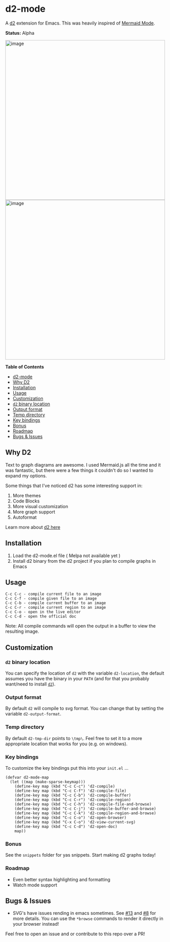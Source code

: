 <!-- [![MELPA](https://melpa.org/packages/d2-mode-badge.svg)](https://melpa.org/#/d2-mode) -->

# d2-mode

A [d2](https://github.com/terrastruct/d2) extension for Emacs. This was heavily
inspired of [Mermaid Mode](https://github.com/abrochard/mermaid-mode).

**Status:** Alpha

<div>
  <img height="500px" alt="image" src="https://user-images.githubusercontent.com/8604639/204498003-08bd0e05-0e0b-4d60-8d94-1ed95a4a7cd3.png">
</div>

<div>
  <img height="500px" alt="image" src="tutorial.gif">
</div>

<!-- markdown-toc start - Don't edit this section. Run M-x markdown-toc-refresh-toc -->

**Table of Contents**

- [d2-mode](#d2-mode)
- [Why D2](#why-d2)
- [Installation](#installation)
- [Usage](#usage)
- [Customization](#customization)
- [`d2` binary location](#d2-binary-location)
- [Output format](#output-format)
- [Temp directory](#temp-directory)
- [Key bindings](#key-bindings)
- [Bonus](#bonus)
- [Roadmap](#roadmap)
- [Bugs & Issues](#bugs--issues)

<!-- markdown-toc end -->

## Why D2

Text to graph diagrams are awesome. I used Mermaid.js all the time and it was
fantastic, but there were a few things it couldn't do so I wanted to expand my
options.

Some things that I've noticed d2 has some interesting support in:

1. More themes
2. Code Blocks
3. More visual customization
4. More graph support
5. Autoformat

Learn more about [d2 here](https://d2lang.com/tour/intro/)

## Installation

1. Load the d2-mode.el file ( Melpa not available yet )
2. Install d2 binary from the d2 project if you plan to compile graphs in Emacs

## Usage

```text
C-c C-c - compile current file to an image
C-c C-f - compile given file to an image
C-c C-b - compile current buffer to an image
C-c C-r - compile current region to an image
C-c C-o - open in the live editor
C-c C-d - open the official doc
```

Note: All compile commands will open the output in a buffer to view the resulting image.

## Customization

### `d2` binary location

You can specify the location of `d2` with the variable `d2-location`, the default assumes you have the binary in your `PATH` (and for that you probably want/need to install [`d2`](https://github.com/andorsk/d2-mode)).

### Output format

By default `d2` will compile to svg format. You can change that by setting the variable `d2-output-format`.

### Temp directory

By default `d2-tmp-dir` points to `\tmp\`. Feel free to set it to a more appropriate location that works for you (e.g. on windows).

### Key bindings

To customize the key bindings put this into your `init.el` ...

```elisp
(defvar d2-mode-map
  (let ((map (make-sparse-keymap)))
    (define-key map (kbd "C-c C-c") 'd2-compile)
    (define-key map (kbd "C-c C-f") 'd2-compile-file)
    (define-key map (kbd "C-c C-b") 'd2-compile-buffer)
    (define-key map (kbd "C-c C-r") 'd2-compile-region)
    (define-key map (kbd "C-c C-h") 'd2-compile-file-and-browse)
    (define-key map (kbd "C-c C-j") 'd2-compile-buffer-and-browse)
    (define-key map (kbd "C-c C-k") 'd2-compile-region-and-browse)
    (define-key map (kbd "C-c C-o") 'd2-open-browser)
    (define-key map (kbd "C-x C-o") 'd2-view-current-svg)
    (define-key map (kbd "C-c C-d") 'd2-open-doc)
    map))

```

### Bonus

See the `snippets` folder for yas snippets. Start making d2 graphs today!

### Roadmap

- Even better syntax highlighting and formatting
- Watch mode support

## Bugs & Issues

- SVG's have issues rending in emacs sometimes. See 
  [#13](https://github.com/andorsk/d2-mode/issues/13) and
  [#8](https://github.com/andorsk/d2-mode/issues/8) for more details. You can use the
  `*browse` commands to render it directly in your browser instead!

Feel free to open an issue and or contribute to this repo over a PR!
